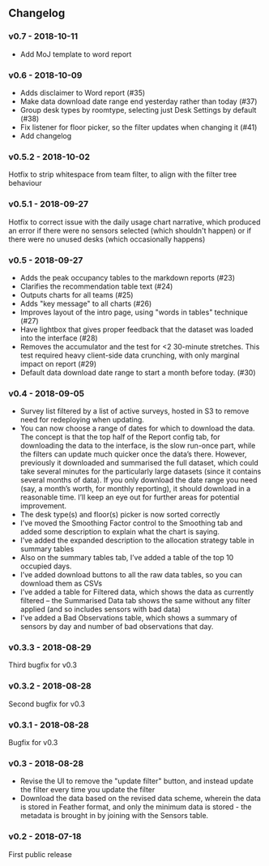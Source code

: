 ## Changelog

### v0.7 - 2018-10-11

- Add MoJ template to word report

### v0.6 - 2018-10-09

- Adds disclaimer to Word report (#35)
- Make data download date range end yesterday rather than today (#37)
- Group desk types by roomtype, selecting just Desk Settings by default (#38)
- Fix listener for floor picker, so the filter updates when changing it (#41)
- Add changelog

### v0.5.2 - 2018-10-02

Hotfix to strip whitespace from team filter, to align with the filter tree behaviour

### v0.5.1 - 2018-09-27

Hotfix to correct issue with the daily usage chart narrative, which produced an error if there were no sensors selected (which shouldn't happen) or if there were no unused desks (which occasionally happens)

### v0.5 - 2018-09-27

- Adds the peak occupancy tables to the markdown reports (#23)
- Clarifies the recommendation table text (#24)
- Outputs charts for all teams (#25)
- Adds "key message" to all charts (#26)
- Improves layout of the intro page, using "words in tables" technique (#27)
- Have lightbox that gives proper feedback that the dataset was loaded into the interface (#28)
- Removes the accumulator and the test for <2 30-minute stretches. This test required heavy client-side data crunching, with only marginal impact on report (#29)
- Default data download date range to start a month before today. (#30)

### v0.4 - 2018-09-05

- Survey list filtered by a list of active surveys, hosted in S3 to remove need for redeploying when updating.
- You can now choose a range of dates for which to download the data. The concept is that the top half of the Report config tab, for downloading the data to the interface, is the slow run-once part, while the filters can update much quicker once the data’s there. However, previously it downloaded and summarised the full dataset, which could take several minutes for the particularly large datasets (since it contains several months of data). If you only download the date range you need (say, a month’s worth, for monthly reporting), it should download in a reasonable time. I’ll keep an eye out for further areas for potential improvement.
- The desk type(s) and floor(s) picker is now sorted correctly
- I’ve moved the Smoothing Factor control to the Smoothing tab and added some description to explain what the chart is saying.
- I’ve added the expanded description to the allocation strategy table in summary tables
- Also on the summary tables tab, I’ve added a table of the top 10 occupied days.
- I’ve added download buttons to all the raw data tables, so you can download them as CSVs
- I’ve added a table for Filtered data, which shows the data as currently filtered – the Summarised Data tab shows the same without any filter applied (and so includes sensors with bad data)
- I’ve added a Bad Observations table, which shows a summary of sensors by day and number of bad observations that day.

### v0.3.3 - 2018-08-29

Third bugfix for v0.3

### v0.3.2 - 2018-08-28

Second bugfix for v0.3

### v0.3.1 - 2018-08-28

Bugfix for v0.3

### v0.3 - 2018-08-28

- Revise the UI to remove the "update filter" button, and instead update the filter every time you update the filter
- Download the data based on the revised data scheme, wherein the data is stored in Feather format, and only the minimum data is stored - the metadata is brought in by joining with the Sensors table.

### v0.2 - 2018-07-18

First public release
